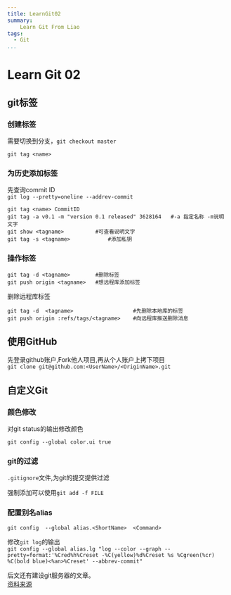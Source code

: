 ```yaml
---
title: LearnGit02
summary:
    Learn Git From Liao 
tags:
  - Git
...
```


# Learn Git 02 #

## git标签 ##

### 创建标签 ###
需要切换到分支，`git checkout master`  

    git tag <name>

### 为历史添加标签 ###

先查询commit ID  
`git log --pretty=oneline --addrev-commit`  
	
	git tag <name> CommitID
	git tag -a v0.1 -m "version 0.1 released" 3628164	#-a 指定名称 -m说明文字
	git show <tagname>			#可查看说明文字
	git tag -s <tagname>			#添加私钥

### 操作标签 ###

	git tag -d <tagname>		#删除标签
	git push origin <tagname>	#想远程库添加标签
删除远程库标签

	git tag -d	<tagname>				 	#先删除本地库的标签
	git push origin :refs/tags/<tagname>	#向远程库推送删除消息

## 使用GitHub ##
先登录github账户,Fork他人项目,再从个人账户上拷下项目  
`git clone git@github.com:<UserName>/<OriginName>.git`

## 自定义Git ##

### 颜色修改 ###
对git status的输出修改颜色

	git config --global color.ui true

### git的过滤 ###
`.gitignore`文件,为git的提交提供过滤
  
强制添加可以使用`git add -f FILE`

### 配置别名alias ###

    git config	--global alias.<ShortName>	<Command>  

修改`git log`的输出  
`git config --global alias.lg "log --color --graph --pretty=format:'%Cred%h%Creset -%C(yellow)%d%Creset %s %Cgreen(%cr) %C(bold blue)<%an>%Creset' --abbrev-commit"`

后文还有建设git服务器的文章。  
[资料来源](http://www.liaoxuefeng.com/wiki/0013739516305929606dd18361248578c67b8067c8c017b000/00137583770360579bc4b458f044ce7afed3df579123eca000)